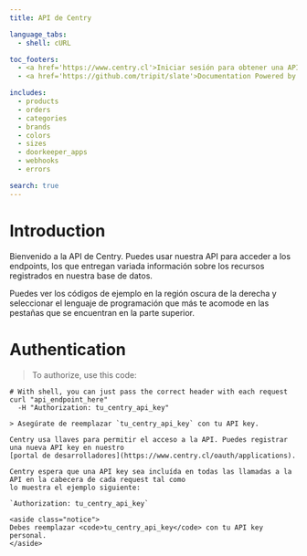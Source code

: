 ```yaml
---
title: API de Centry

language_tabs:
  - shell: cURL

toc_footers:
  - <a href='https://www.centry.cl'>Iniciar sesión para obtener una API Key</a>
  - <a href='https://github.com/tripit/slate'>Documentation Powered by Slate</a>

includes:
  - products
  - orders
  - categories
  - brands
  - colors
  - sizes
  - doorkeeper_apps
  - webhooks
  - errors

search: true
---
```


# Introduction

Bienvenido a la API de Centry. Puedes usar nuestra API para acceder a los endpoints, los que entregan variada
información sobre los recursos registrados en nuestra base de datos.

Puedes ver los códigos de ejemplo en la región oscura de la derecha y seleccionar el lenguaje de programación
que más te acomode en las pestañas que se encuentran en la parte superior.

# Authentication

> To authorize, use this code:

```shell
# With shell, you can just pass the correct header with each request
curl "api_endpoint_here"
  -H "Authorization: tu_centry_api_key"

> Asegúrate de reemplazar `tu_centry_api_key` con tu API key.

Centry usa llaves para permitir el acceso a la API. Puedes registrar una nueva API key en nuestro 
[portal de desarrolladores](https://www.centry.cl/oauth/applications).

Centry espera que una API key sea incluída en todas las llamadas a la API en la cabecera de cada request tal como
lo muestra el ejemplo siguiente:

`Authorization: tu_centry_api_key`

<aside class="notice">
Debes reemplazar <code>tu_centry_api_key</code> con tu API key personal.
</aside>


